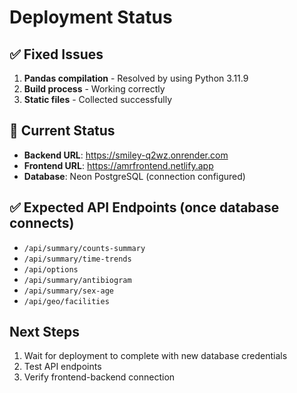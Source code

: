# Deployment Status

## ✅ Fixed Issues
1. **Pandas compilation** - Resolved by using Python 3.11.9
2. **Build process** - Working correctly
3. **Static files** - Collected successfully

## 🔄 Current Status
- **Backend URL**: https://smiley-q2wz.onrender.com
- **Frontend URL**: https://amrfrontend.netlify.app
- **Database**: Neon PostgreSQL (connection configured)

## ✅ Expected API Endpoints (once database connects)
- `/api/summary/counts-summary`
- `/api/summary/time-trends` 
- `/api/options`
- `/api/summary/antibiogram`
- `/api/summary/sex-age`
- `/api/geo/facilities`

## Next Steps
1. Wait for deployment to complete with new database credentials
2. Test API endpoints
3. Verify frontend-backend connection

